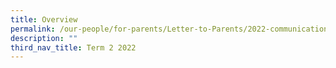 ```yaml
---
title: Overview
permalink: /our-people/for-parents/Letter-to-Parents/2022-communications/Term-2-2022/overview
description: ""
third_nav_title: Term 2 2022
---
```

